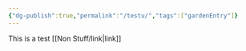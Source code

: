 ```yaml
---
{"dg-publish":true,"permalink":"/testu/","tags":["gardenEntry"]}
---
```


This is a test [[Non Stuff/link\|link]]